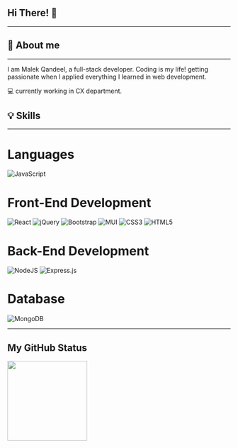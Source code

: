 ## Hi There! :wave:
---
## :rocket: About me
---
I am Malek Qandeel, a full-stack developer. Coding is my life! getting passionate when I applied everything I learned in web development.

:computer: currently working in CX department.

## :bulb: Skills
---
# Languages
![JavaScript](https://img.shields.io/badge/javascript-%23323330.svg?style=for-the-badge&logo=javascript&logoColor=%23F7DF1E)

# Front-End Development
![React](https://img.shields.io/badge/react-%2320232a.svg?style=for-the-badge&logo=react&logoColor=%2361DAFB)
![jQuery](https://img.shields.io/badge/jquery-%230769AD.svg?style=for-the-badge&logo=jquery&logoColor=white)
![Bootstrap](https://img.shields.io/badge/bootstrap-%238511FA.svg?style=for-the-badge&logo=bootstrap&logoColor=white)
![MUI](https://img.shields.io/badge/MUI-%230081CB.svg?style=for-the-badge&logo=mui&logoColor=white)
![CSS3](https://img.shields.io/badge/css3-%231572B6.svg?style=for-the-badge&logo=css3&logoColor=white)
![HTML5](https://img.shields.io/badge/html5-%23E34F26.svg?style=for-the-badge&logo=html5&logoColor=white)

# Back-End Development
![NodeJS](https://img.shields.io/badge/node.js-6DA55F?style=for-the-badge&logo=node.js&logoColor=white)
![Express.js](https://img.shields.io/badge/express.js-%23404d59.svg?style=for-the-badge&logo=express&logoColor=%2361DAFB)

# Database 
![MongoDB](https://img.shields.io/badge/MongoDB-%234ea94b.svg?style=for-the-badge&logo=mongodb&logoColor=white)

---

## My GitHub Status

<img height="180em" src="https://github-readme-stats.vercel.app/apiMalekqandeelGapur&show_icons=true&hide_border=true&&count_private=true&include_all_commits=true" />



